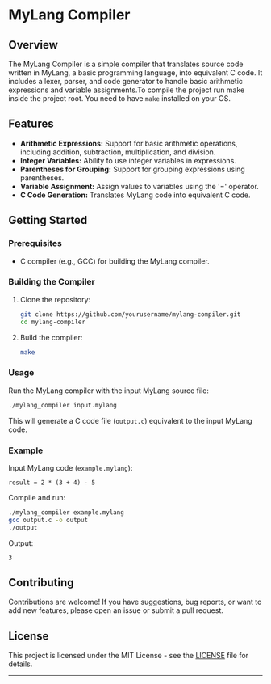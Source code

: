 # MyLang Compiler

## Overview

The MyLang Compiler is a simple compiler that translates source code written in MyLang, a basic programming language, into equivalent C code. It includes a lexer, parser, and code generator to handle basic arithmetic expressions and variable assignments.To compile the project run make inside the project root. You need to have  `make` installed on your OS.


## Features

- **Arithmetic Expressions:** Support for basic arithmetic operations, including addition, subtraction, multiplication, and division.
- **Integer Variables:** Ability to use integer variables in expressions.
- **Parentheses for Grouping:** Support for grouping expressions using parentheses.
- **Variable Assignment:** Assign values to variables using the '=' operator.
- **C Code Generation:** Translates MyLang code into equivalent C code.

## Getting Started

### Prerequisites

- C compiler (e.g., GCC) for building the MyLang compiler.

### Building the Compiler

1. Clone the repository:

    ```bash
    git clone https://github.com/yourusername/mylang-compiler.git
    cd mylang-compiler
    ```

2. Build the compiler:

    ```bash
    make
    ```

### Usage

Run the MyLang compiler with the input MyLang source file:

```bash
./mylang_compiler input.mylang
```

This will generate a C code file (`output.c`) equivalent to the input MyLang code.

### Example

Input MyLang code (`example.mylang`):

```mylang
result = 2 * (3 + 4) - 5
```

Compile and run:

```bash
./mylang_compiler example.mylang
gcc output.c -o output
./output
```

Output:

```plaintext
3
```

## Contributing

Contributions are welcome! If you have suggestions, bug reports, or want to add new features, please open an issue or submit a pull request.

## License

This project is licensed under the MIT License - see the [LICENSE](LICENSE) file for details.

---
